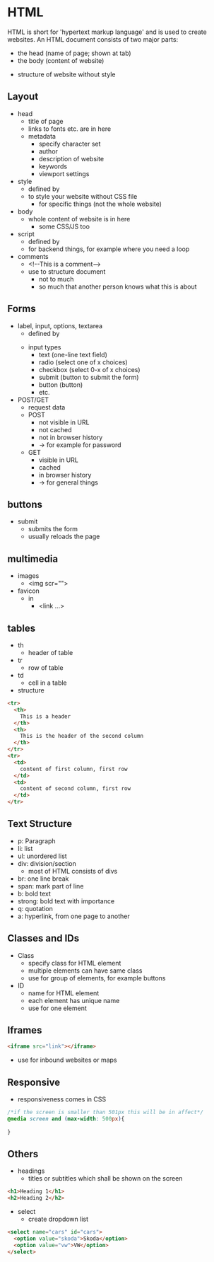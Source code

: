 # HTML

HTML is short for 'hypertext markup language' and is used to create websites.
An HTML document consists of two major parts:

* the head (name of page; shown at tab)
* the body (content of website)

- structure of website without style

## Layout

- head
  - title of page
  - links to fonts etc. are in here
  - metadata
    - specify character set
    - author
    - description of website
    - keywords
    - viewport settings
- style
  - defined by <style></style>
  - to style your website without CSS file
    - for specific things (not the whole website)
- body
  - whole content of website is in here
    - some CSS/JS too
- script
  - defined by <script></script>
  - for backend things, for example where you need a loop
- comments
  - \<!--This is a comment-->
  - use to structure document
    - not to much
    - so much that another person knows what this is about

## Forms

- label, input, options, textarea
  - defined by <form></form>
  - input types
    - text (one-line text field)
    - radio (select one of x choices)
    - checkbox (select 0-x of x choices)
    - submit (button to submit the form)
    - button (button)
    - etc.
- POST/GET
  - request data
  - POST
    - not visible in URL
    - not cached
    - not in browser history
    - -> for example for password
  - GET
    - visible in URL
    - cached
    - in browser history
    - -> for general things

## buttons

- submit
  - submits the form
  - usually reloads the page

## multimedia

- images
  - \<img scr="">
- favicon
  - in <head>
    - \<link ...>

## tables

- th
  - header of table
- tr
  - row of table
- td
  - cell in a table
- structure
```html
<tr>
  <th>
    This is a header
  </th>
  <th>
    This is the header of the second column
  </th>
</tr>
<tr>
  <td>
    content of first column, first row
  </td>
  <td>
    content of second column, first row
  </td>
</tr>
```

## Text Structure

- p: Paragraph
- li: list
- ul: unordered list
- div: division/section
  - most of HTML consists of divs
- br: one line break
- span: mark part of line
- b: bold text
- strong: bold text with importance
- q: quotation
- a: hyperlink, from one page to another

## Classes and IDs

- Class
  - specify class for HTML element
  - multiple elements can have same class
  - use for group of elements, for example buttons
- ID
  - name for HTML element
  - each element has unique name
  - use for one element

## Iframes

```html
<iframe src="link"></iframe>
```
- use for inbound websites or maps

## Responsive

- responsiveness comes in CSS
```css
/*if the screen is smaller than 501px this will be in affect*/
@media screen and (max-width: 500px){
  
}
```

## Others

- headings
  - titles or subtitles which shall be shown on the screen
```html
<h1>Heading 1</h1>
<h2>Heading 2</h2>
```
- select
  - create dropdown list
```html
<select name="cars" id="cars">
  <option value="skoda">Skoda</option>
  <option value="vw">VW</option>
</select>
```